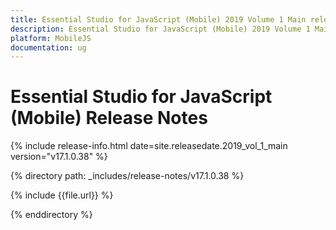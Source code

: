 ```yaml
---
title: Essential Studio for JavaScript (Mobile) 2019 Volume 1 Main release Release Notes  
description: Essential Studio for JavaScript (Mobile) 2019 Volume 1 Main release Release Notes  
platform: MobileJS
documentation: ug
---
```


# Essential Studio for JavaScript (Mobile)  Release Notes  

{% include release-info.html date=site.releasedate.2019_vol_1_main  version="v17.1.0.38" %} 


{% directory path: _includes/release-notes/v17.1.0.38 %}

{% include {{file.url}} %}

{% enddirectory %}